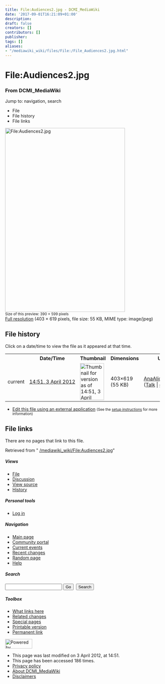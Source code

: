```yaml
---
title: File:Audiences2.jpg - DCMI_MediaWiki
date: '2017-09-01T16:21:09+01:00'
description: 
draft: false
creators: []
contributors: []
publisher: 
tags: []
aliases:
- "/mediawiki_wiki/files/File:/File_Audiences2.jpg.html"
---
```


<a id="top"></a>
# File:Audiences2.jpg

### From DCMI\_MediaWiki

Jump to: navigation, search
<!-- start content -->
- File
- File history
- File links

 [<img alt="File:Audiences2.jpg" src="/images/5/58/Audiences2.jpg" width="390" height="599">](/mediawiki_wiki/files/Audiences2.jpg)  
<small>Size of this preview: 390 × 599 pixels</small>  
 [Full resolution](/images/5/58/Audiences2.jpg)‎ (403 × 619 pixels, file size: 55 KB, MIME type: image/jpeg)
<!-- 
NewPP limit report
Preprocessor node count: 0/1000000
Post-expand include size: 0/2097152 bytes
Template argument size: 0/2097152 bytes
Expensive parser function count: 0/100
-->
## File history

Click on a date/time to view the file as it appeared at that time.

<table class="wikitable filehistory">
  <tr>
    <td></td>
    <th>Date/Time</th>
    <th>Thumbnail</th>
    <th>Dimensions</th>
    <th>User</th>
    <th>Comment</th>
  </tr>
  <tr>
    <td>current</td>
    <td class="filehistory-selected" style="white-space: nowrap;"><a href="/mediawiki_wiki/files/Audiences2.jpg">14:51, 3 April 2012</a></td>
    <td><a href="/images/5/58/Audiences2.jpg"><img alt="Thumbnail for version as of 14:51, 3 April 2012" src="/images/5/58/Audiences2.jpg" width="78" height="120"></a></td>
    <td>403×619 <span style="white-space: nowrap;">(55 KB)</span>
    </td>
    <td>
      <a href="/index.php/User:AnaAliceBaptista" title="User:AnaAliceBaptista" class="mw-userlink">AnaAliceBaptista</a> <span style="white-space: nowrap;"> <span class="mw-usertoollinks">(<a href="/index.php/User_talk:AnaAliceBaptista" title="User talk:AnaAliceBaptista">Talk</a> | <a href="/index.php/Special:Contributions/AnaAliceBaptista" title="Special:Contributions/AnaAliceBaptista">contribs</a>)</span></span>
    </td>
    <td></td>
  </tr>
</table>

  

- [Edit this file using an external application](/index.php?title=File:Audiences2.jpg&action=edit&externaledit=true&mode=file "File:Audiences2.jpg") <small>(See the <a href="http://www.mediawiki.org/wiki/Manual:External_editors" class="external text" rel="nofollow">setup instructions</a> for more information)</small>

## File links

There are no pages that link to this file.

Retrieved from " [/mediawiki_wiki/File:Audiences2.jpg](/mediawiki_wiki/files/File:/File:Audiences2.jpg.html)"

<!-- end content -->

##### Views

- [File](/mediawiki_wiki/files/File:/File:Audiences2.jpg.html "View the file page [c]")
- [Discussion](/index.php?title=File_talk:Audiences2.jpg&action=edit&redlink=1 "Discussion about the content page [t]")
- [View source](/index.php?title=File:Audiences2.jpg&action=edit "This page is protected.
You can view its source [e]")
- [History](/index.php?title=File:Audiences2.jpg&action=history "Past revisions of this page [h]")

##### Personal tools

- [Log in](/index.php?title=Special:UserLogin&returnto=File:Audiences2.jpg "You are encouraged to log in; however, it is not mandatory [o]")

<script type="text/javascript"> if (window.isMSIE55) fixalpha(); </script>

##### Navigation

- [Main page](/index.php/Main_Page "Visit the main page [z]")
- [Community portal](/index.php/DCMI_MediaWiki:Community_portal "About the project, what you can do, where to find things")
- [Current events](/index.php/DCMI_MediaWiki:Current_events "Find background information on current events")
- [Recent changes](/index.php/Special:RecentChanges "The list of recent changes in the wiki [r]")
- [Random page](/index.php/Special:Random "Load a random page [x]")
- [Help](/index.php/Help:Contents "The place to find out")

##### <label for="searchInput">Search</label>

<form action="/index.php" id="searchform">
				<input type="hidden" name="title" value="Special:Search">
				<input id="searchInput" title="Search DCMI_MediaWiki" accesskey="f" type="search" name="search">
				<input type="submit" name="go" class="searchButton" id="searchGoButton" value="Go" title="Go to a page with this exact name if exists"> 
				<input type="submit" name="fulltext" class="searchButton" id="mw-searchButton" value="Search" title="Search the pages for this text">
			</form>

##### Toolbox

- [What links here](/index.php/Special:WhatLinksHere/File:Audiences2.jpg "List of all wiki pages that link here [j]")
- [Related changes](/index.php/Special:RecentChangesLinked/File:Audiences2.jpg "Recent changes in pages linked from this page [k]")
- [Special pages](/index.php/Special:SpecialPages "List of all special pages [q]")
- [Printable version](/index.php?title=File:Audiences2.jpg&printable=yes "Printable version of this page [p]")
- [Permanent link](/index.php?title=File:Audiences2.jpg&oldid=3056 "Permanent link to this revision of the page")

<!-- end of the left (by default at least) column -->

 [<img src="/skins/common/images/poweredby_mediawiki_88x31.png" height="31" width="88" alt="Powered by MediaWiki">](http://www.mediawiki.org/)

- This page was last modified on 3 April 2012, at 14:51.
- This page has been accessed 186 times.
- [Privacy policy](/index.php/DCMI_MediaWiki:Privacy_policy "DCMI MediaWiki:Privacy policy")
- [About DCMI\_MediaWiki](/index.php/DCMI_MediaWiki:About "DCMI MediaWiki:About")
- [Disclaimers](/index.php/DCMI_MediaWiki:General_disclaimer "DCMI MediaWiki:General disclaimer")

<script>if (window.runOnloadHook) runOnloadHook();</script><!-- Served in 0.552 secs. -->
